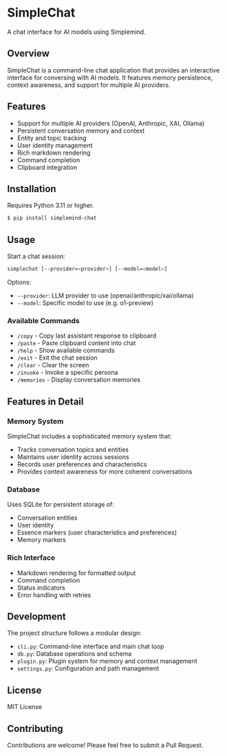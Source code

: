 # SimpleChat

A chat interface for AI models using Simplemind.

## Overview

SimpleChat is a command-line chat application that provides an interactive interface for conversing with AI models. It features memory persistence, context awareness, and support for multiple AI providers.

## Features

- Support for multiple AI providers (OpenAI, Anthropic, XAI, Ollama)
- Persistent conversation memory and context
- Entity and topic tracking
- User identity management
- Rich markdown rendering
- Command completion
- Clipboard integration

## Installation

Requires Python 3.11 or higher.

```bash
$ pip install simplemind-chat
```

## Usage

Start a chat session:

```bash
simplechat [--provider=<provider>] [--model=<model>]
```

Options:
- `--provider`: LLM provider to use (openai/anthropic/xai/ollama)
- `--model`: Specific model to use (e.g. o1-preview)

### Available Commands

- `/copy` - Copy last assistant response to clipboard
- `/paste` - Paste clipboard content into chat
- `/help` - Show available commands
- `/exit` - Exit the chat session
- `/clear` - Clear the screen
- `/invoke` - Invoke a specific persona
- `/memories` - Display conversation memories

## Features in Detail

### Memory System
SimpleChat includes a sophisticated memory system that:
- Tracks conversation topics and entities
- Maintains user identity across sessions
- Records user preferences and characteristics
- Provides context awareness for more coherent conversations

### Database
Uses SQLite for persistent storage of:
- Conversation entities
- User identity
- Essence markers (user characteristics and preferences)
- Memory markers

### Rich Interface
- Markdown rendering for formatted output
- Command completion
- Status indicators
- Error handling with retries

## Development

The project structure follows a modular design:
- `cli.py`: Command-line interface and main chat loop
- `db.py`: Database operations and schema
- `plugin.py`: Plugin system for memory and context management
- `settings.py`: Configuration and path management

## License

MIT License

## Contributing

Contributions are welcome! Please feel free to submit a Pull Request.
